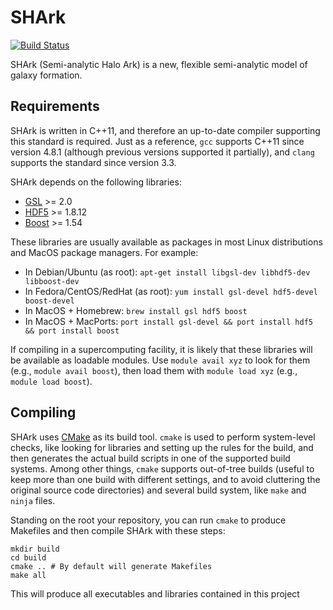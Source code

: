 # SHArk

[![Build Status](https://travis-ci.org/ICRAR/shark.svg?branch=master)](https://travis-ci.org/ICRAR/shark)

SHArk (Semi-analytic Halo Ark)
is a new, flexible semi-analytic model of galaxy formation.

## Requirements

SHArk is written in C++11,
and therefore an up-to-date compiler supporting this standard is required.
Just as a reference, `gcc` supports C++11 since version 4.8.1
(although previous versions supported it partially),
and `clang` supports the standard since version 3.3.

SHArk depends on the following libraries:

 * [GSL](https://www.gnu.org/software/gsl/) >= 2.0
 * [HDF5](https://support.hdfgroup.org/HDF5/) >= 1.8.12
 * [Boost](http://www.boost.org/) >= 1.54

These libraries are usually available as packages
in most Linux distributions and MacOS package managers.
For example:

* In Debian/Ubuntu (as root): `apt-get install libgsl-dev libhdf5-dev libboost-dev`
* In Fedora/CentOS/RedHat (as root): `yum install gsl-devel hdf5-devel boost-devel`
* In MacOS + Homebrew: `brew install gsl hdf5 boost`
* In MacOS + MacPorts: `port install gsl-devel && port install hdf5 && port install boost`

If compiling in a supercomputing facility,
it is likely that these libraries will be available as loadable modules.
Use `module avail xyz` to look for them (e.g., `module avail boost`),
then load them with `module load xyz` (e.g., `module load boost`).

## Compiling

SHArk uses [CMake](https://cmake.org/) as its build tool.
`cmake` is used to perform system-level checks,
like looking for libraries and setting up the rules for the build,
and then generates the actual build scripts
in one of the supported build systems.
Among other things, `cmake` supports out-of-tree builds
(useful to keep more than one build with different settings,
and to avoid cluttering the original source code directories)
and several build system, like `make` and `ninja` files.

Standing on the root your repository,
you can run `cmake`  to produce Makefiles
and then compile SHArk with these steps:

```
mkdir build
cd build
cmake .. # By default will generate Makefiles
make all
```

This will produce all executables and libraries
contained in this project

